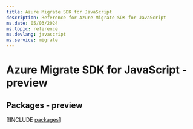 ```yaml
---
title: Azure Migrate SDK for JavaScript
description: Reference for Azure Migrate SDK for JavaScript
ms.date: 05/03/2024
ms.topic: reference
ms.devlang: javascript
ms.service: migrate
---
```

# Azure Migrate SDK for JavaScript - preview
## Packages - preview
[!INCLUDE [packages](migrate-index.md)]